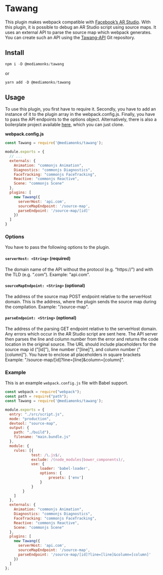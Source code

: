 # Tawang

This plugin makes webpack compatible with [Facebook’s AR Studio](https://developers.facebook.com/products/ar-studio). With this plugin, it is possible to debug an AR Studio script using source maps.
It uses an external API to parse the source map which webpack generates. You can create such an API using the [Tawang-API](https://github.com/timstruthoff/tawang-server) Git repository.

## Install
```javascript
npm i -D @mediamonks/tawang
```
or
```javascript
yarn add -D @mediamonks/tawang
```
## Usage

To use this plugin, you first have to require it. Secondly, you have to add an instance of it to the plugin array in the webpack.config.js. Finally, you have to pass the API endpoints to the options object.
Alternatively, there is also a boilerplate project available [here](https://github.com/timstruthoff/tawang-starter), which you can just clone.

**webpack.config.js**
```javascript
const Tawang = require('@mediamonks/tawang');

module.exports = {
  // ...
  externals: {
    Animation: "commonjs Animation",
    Diagnostics: "commonjs Diagnostics",
    FaceTracking: "commonjs FaceTracking",
    Reactive: "commonjs Reactive",
    Scene: "commonjs Scene"
  },
  plugins: [
    new Tawang({
      serverHost: 'api.com',
      sourceMapEndpoint: '/source-map',
      parseEndpoint: '/source-map/[id]'
    })
  ]
}
```

### Options

You have to pass the following options to the plugin.

#### `serverHost: <String>` (required)
The domain name of the API without the protocol (e.g. “https://”) and with the TLD (e.g. “.com”).
Example: "api.com".

#### `sourceMapEndpoint: <String>` (optional)
The address of the source map POST endpoint relative to the serverHost domain. This is the address, where the plugin sends the source map during the compilation.
Example: "/source-map".

#### `parseEndpoint: <String>` (optional)
The address of the parsing GET endpoint relative to the serverHost domain. Any errors which occur in the AR Studio script are sent here. The API server then parses the line and column number from the error and returns the code location in the original source.
The URL should include placeholders for the source map id ("[id]"), line number ("[line]"), and column number ("[column]"). You have to enclose all placeholders in square brackets
Example: "/source-map/[id]?line=[line]&column=[column]".


### Example

This is an example `webpack.config.js` file with Babel support.

```javascript
const webpack = require("webpack");
const path = require("path");
const Tawang = require('@mediamonks/tawang');

module.exports = {
  entry: "./src/script.js",
  mode: "production",
  devtool: "source-map",
  output: {
    path: "./build"),
    filename: "main.bundle.js"
  },
  module: {
    rules: [{
            test: /\.js$/,
            exclude: /(node_modules|bower_components)/,
            use: {
                loader: 'babel-loader',
                options: {
                    presets: ['env']
                }
            }
        }
    ]
  },
  externals: {
    Animation: "commonjs Animation",
    Diagnostics: "commonjs Diagnostics",
    FaceTracking: "commonjs FaceTracking",
    Reactive: "commonjs Reactive",
    Scene: "commonjs Scene"
  },
  plugins: [
    new Tawang({
      serverHost: 'api.com',
      sourceMapEndpoint: '/source-map',
      parseEndpoint: '/source-map/[id]?line=[line]&column=[column]'
    })
  ]
};
```
